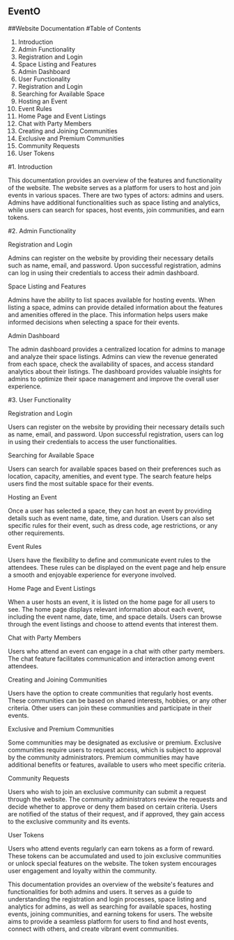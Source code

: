 ## EventO


##Website Documentation
#Table of Contents
1. Introduction
2. Admin Functionality
3. Registration and Login
4. Space Listing and Features
5. Admin Dashboard
6. User Functionality
7. Registration and Login
8. Searching for Available Space
9. Hosting an Event
10. Event Rules
11. Home Page and Event Listings
12. Chat with Party Members
13. Creating and Joining Communities
14. Exclusive and Premium Communities
15. Community Requests
16. User Tokens

#1. Introduction

This documentation provides an overview of the features and functionality of the website. The website serves as a platform for users to host and join events in various spaces. There are two types of actors: admins and users. Admins have additional functionalities such as space listing and analytics, while users can search for spaces, host events, join communities, and earn tokens.

#2. Admin Functionality

Registration and Login

Admins can register on the website by providing their necessary details such as name, email, and password.
Upon successful registration, admins can log in using their credentials to access their admin dashboard.

Space Listing and Features

Admins have the ability to list spaces available for hosting events.
When listing a space, admins can provide detailed information about the features and amenities offered in the place.
This information helps users make informed decisions when selecting a space for their events.

Admin Dashboard

The admin dashboard provides a centralized location for admins to manage and analyze their space listings.
Admins can view the revenue generated from each space, check the availability of spaces, and access standard analytics about their listings.
The dashboard provides valuable insights for admins to optimize their space management and improve the overall user experience.

#3. User Functionality

Registration and Login

Users can register on the website by providing their necessary details such as name, email, and password.
Upon successful registration, users can log in using their credentials to access the user functionalities.

Searching for Available Space

Users can search for available spaces based on their preferences such as location, capacity, amenities, and event type.
The search feature helps users find the most suitable space for their events.

Hosting an Event

Once a user has selected a space, they can host an event by providing details such as event name, date, time, and duration.
Users can also set specific rules for their event, such as dress code, age restrictions, or any other requirements.

Event Rules

Users have the flexibility to define and communicate event rules to the attendees.
These rules can be displayed on the event page and help ensure a smooth and enjoyable experience for everyone involved.

Home Page and Event Listings

When a user hosts an event, it is listed on the home page for all users to see.
The home page displays relevant information about each event, including the event name, date, time, and space details.
Users can browse through the event listings and choose to attend events that interest them.

Chat with Party Members

Users who attend an event can engage in a chat with other party members.
The chat feature facilitates communication and interaction among event attendees.

Creating and Joining Communities

Users have the option to create communities that regularly host events.
These communities can be based on shared interests, hobbies, or any other criteria.
Other users can join these communities and participate in their events.

Exclusive and Premium Communities

Some communities may be designated as exclusive or premium.
Exclusive communities require users to request access, which is subject to approval by the community administrators.
Premium communities may have additional benefits or features, available to users who meet specific criteria.

Community Requests

Users who wish to join an exclusive community can submit a request through the website.
The community administrators review the requests and decide whether to approve or deny them based on certain criteria.
Users are notified of the status of their request, and if approved, they gain access to the exclusive community and its events.

User Tokens

Users who attend events regularly can earn tokens as a form of reward.
These tokens can be accumulated and used to join exclusive communities or unlock special features on the website.
The token system encourages user engagement and loyalty within the community.


This documentation provides an overview of the website's features and functionalities for both admins and users. It serves as a guide to understanding the registration and login processes, space listing and analytics for admins, as well as searching for available spaces, hosting events, joining communities, and earning tokens for users. The website aims to provide a seamless platform for users to find and host events, connect with others, and create vibrant event communities.
